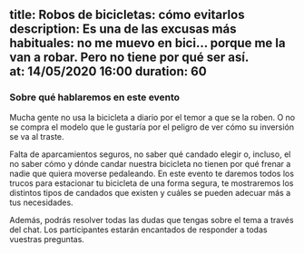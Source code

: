 title: Robos de bicicletas: cómo evitarlos
 description: Es una de las excusas más habituales: no me muevo en bici… porque me la van a robar. Pero no tiene por qué ser así.  
 at: 14/05/2020 16:00
 duration: 60
 ----
 ### Sobre qué hablaremos en este evento

 Mucha gente no usa la bicicleta a diario por el temor a que se la roben. O no se compra el modelo que le gustaría por el peligro de ver cómo su inversión se va al traste. 

 Falta de aparcamientos seguros, no saber qué candado elegir o, incluso, el no saber cómo y dónde candar nuestra bicicleta no tienen por qué frenar a nadie que quiera moverse pedaleando. En este evento te daremos todos los trucos para estacionar tu bicicleta de una forma segura, te mostraremos los distintos tipos de candados que existen y cuáles se pueden adecuar más a tus necesidades.

 Además, podrás resolver todas las dudas que tengas sobre el tema a través del chat. Los participantes estarán encantados de responder a todas vuestras preguntas.
